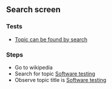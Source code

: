 ## Search screen

### Tests

- [Topic can be found by search](../tests/topic_can_be_found_by_search.md)

### Steps

- Go to wikipedia 
- Search for topic [Software testing](../tokens/software_testing.md)
- Observe topic title is [Software testing](../tokens/software_testing.md)